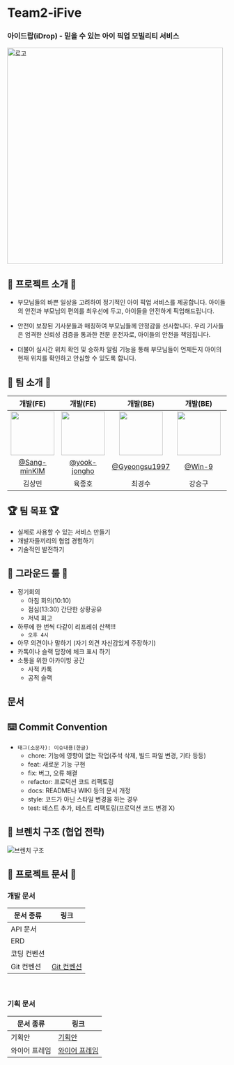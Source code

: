 # Team2-iFive

### 아이드랍(iDrop) - 믿을 수 있는 아이 픽업 모빌리티 서비스

<img width="495" alt="로고" src="https://github.com/softeerbootcamp-3rd/Team2-iFive/assets/39684697/b7561593-a4a6-4130-84ff-826161ee78c1">

## 👶 프로젝트 소개 🚗

- 부모님들의 바쁜 일상을 고려하여 정기적인 아이 픽업 서비스를 제공합니다. 아이들의 안전과 부모님의 편의를 최우선에 두고, 아이들을 안전하게 픽업해드립니다.

- 안전이 보장된 기사분들과 매칭하여 부모님들께 안정감을 선사합니다. 우리 기사들은 엄격한 신뢰성 검증을 통과한 전문 운전자로, 아이들의 안전을 책임집니다.

- 더불어 실시간 위치 확인 및 승하차 알림 기능을 통해 부모님들이 언제든지 아이의 현재 위치를 확인하고 안심할 수 있도록 합니다.

## 🙌 팀 소개 🙌

|                                개발(FE)                                 |                                개발(FE)                                 |                                 개발(BE)                                 |                             개발(BE)                              |                              개발(BE)                              |
| :---------------------------------------------------------------------: | :---------------------------------------------------------------------: | :----------------------------------------------------------------------: | :---------------------------------------------------------------: | :----------------------------------------------------------------: |
| <img src="https://github.com/Sang-minKIM.png" width="100" height="100"> | <img src="https://github.com/yook-jongho.png" width="100" height="100"> | <img src="https://github.com/Gyeongsu1997.png" width="100" height="100"> | <img src="https://github.com/Win-9.png" width="100" height="100"> | <img src="https://github.com/eekrwl.png" width="100" height="100"> |
|             [@Sang-minKIM](https://github.com/Sang-minKIM)              |             [@yook-jongho](https://github.com/yook-jongho)              |             [@Gyeongsu1997](https://github.com/Gyeongsu1997)             |                [@Win-9](https://github.com/Win-9)                 |                [@eekrwl](https://github.com/eekrwl)                |
|                                 김상민                                  |                                 육종호                                  |                                  최경수                                  |                              강승구                               |                               안채완                               |

## 🏆️ 팀 목표 🏆️

- 실제로 사용할 수 있는 서비스 만들기
- 개발자들끼리의 협업 경험하기
- 기술적인 발전하기

## 📜 그라운드 룰 📜

- 정기회의
  - 아침 회의(10:10)
  - 점심(13:30) 간단한 상황공유
  - 저녁 회고
- 하루에 한 번씩 다같이 리프레쉬 산책!!!
  - `오후 4시`
- 아무 의견이나 말하기 (자기 의견 자신감있게 주장하기)
- 카톡이나 슬랙 답장에 체크 표시 하기
- 소통을 위한 아카이빙 공간
  - 사적 카톡
  - 공적 슬랙

## 문서

## ⌨️ Commit Convention

- `태그(소문자): 이슈내용(한글)`
  - chore: 기능에 영향이 없는 작업(주석 삭제, 빌드 파일 변경, 기타 등등)
  - feat: 새로운 기능 구현
  - fix: 버그, 오류 해결
  - refactor: 프로덕션 코드 리팩토링
  - docs: README나 WIKI 등의 문서 개정
  - style: 코드가 아닌 스타일 변경을 하는 경우
  - test: 테스트 추가, 테스트 리팩토링(프로덕션 코드 변경 X)

## 🔀 브렌치 구조 (협업 전략)

![브렌치 구조](https://github.com/softeerbootcamp-3rd/Team2-iFive/assets/39684697/7b76adcf-e68b-4566-a20d-2a76e3c8537a)

## 📃 프로젝트 문서 📃

### 개발 문서

| 문서 종류   | 링크           |
| ----------- | -------------- |
| API 문서    |                |
| ERD         |                |
| 코딩 컨벤션 |                |
| Git 컨벤션  | [Git 컨벤션]() |

<br/>

### 기획 문서

| 문서 종류     | 링크              |
| ------------- | ----------------- |
| 기획안        | [기획안]()        |
| 와이어 프레임 | [와이어 프레임]() |

<br/><br/>
